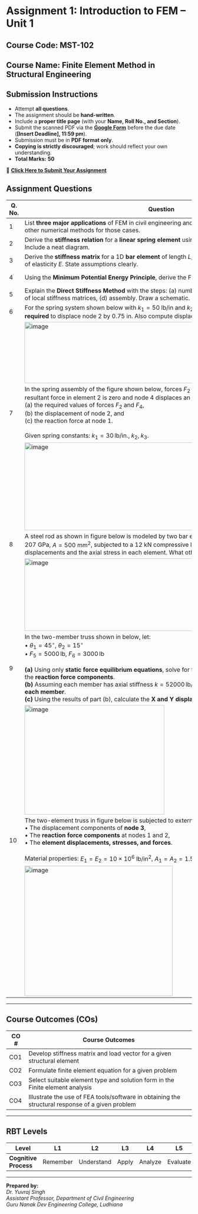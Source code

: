 <script type="text/x-mathjax-config">
  MathJax.Hub.Config({
    tex2jax: {
      inlineMath: [ ['$','$'], ["\\(","\\)"] ],
      processEscapes: true
    }
  });
</script>
    
<script type="text/javascript"
        src="https://cdn.mathjax.org/mathjax/latest/MathJax.js?config=TeX-AMS-MML_HTMLorMML">
</script>

# **Assignment 1: Introduction to FEM – Unit 1**

## **Course Code:** MST-102  

## **Course Name:** Finite Element Method in Structural Engineering  

## **Submission Instructions**

* Attempt **all questions**.  
* The assignment should be **hand-written**.  
* Include a **proper title page** (with your **Name, Roll No., and Section**).  
* Submit the scanned PDF via the **[Google Form](https://docs.google.com/forms/)** before the due date (**[Insert Deadline], 11:59 pm**).  
* Submission must be in **PDF format only**.  
* **Copying is strictly discouraged**; work should reflect your own understanding.  
* **Total Marks:** **50**  

🔗 [**Click Here to Submit Your Assignment**](https://docs.google.com/forms/)  

## **Assignment Questions**

| **Q. No.** | **Question**                                                                                                                                                                                      | **CO**   | **RBT Level** | **Marks** |
| ---------- | ------------------------------------------------------------------------------------------------------------------------------------------------------------------------------------------------- | -------- | ------------- | --------- |
| 1          | List **three major applications** of FEM in civil engineering and explain why FEM is preferred over other numerical methods for those cases.                                                      | CO3      | L2, L4        | 4         |
| 2          | Derive the **stiffness relation** for a **linear spring element** using Hooke’s law and matrix formulation. Include a neat diagram.                                                               | CO1      | L3            | 5         |
| 3          | Derive the **stiffness matrix** for a 1D **bar element** of length $L$, cross-sectional area $A$, and modulus of elasticity $E$. State assumptions clearly.                                       | CO1      | L3            | 5         |
| 4          | Using the **Minimum Potential Energy Principle**, derive the FEM equation for a spring element.                                                                                                   | CO1, CO2 | L3            | 5         |
| 5          | Explain the **Direct Stiffness Method** with the steps: (a) numbering, (b) connectivity, (c) formation of local stiffness matrices, (d) assembly. Draw a schematic.                               | CO1, CO4 | L2, L3        | 4    |
| 6          | For the spring system shown below with $k_1=50 \ \text{lb/in}$ and $k_2=25 \ \text{lb/in}$, determine the **force $F_3$ required** to displace node 2 by $0.75$ in. Also compute displacement of node 3. | CO1, CO3 | L3, L4        | 5         |
| |  <img width="468" height="166" alt="image" src="https://github.com/user-attachments/assets/3608bc5f-8bcf-439d-9d8e-014e783a26ea" />  | | |
| 7 | In the spring assembly of the figure shown below, forces $F_2$ and $F_4$ are to be applied such that the resultant force in element 2 is zero and node 4 displaces an amount of 1 in. Determine: <br>(a) the required values of forces $F_2$ and $F_4$, <br>(b) the displacement of node 2, and <br>(c) the reaction force at node 1. <br><br> Given spring constants: $k_1 = 30 \, \text{lb/in.},\; k_2,\; k_3$. | CO1, CO3 | L3, L4 | 6 |
| | <img width="742" height="238" alt="image" src="https://github.com/user-attachments/assets/36b90737-e7e7-4402-a299-c60ea853daa8" /> | | | 
| 8          | A steel rod as shown in figure below is modeled by two bar elements of length $0.5 \ \text{m}$ each, $E=207 \ \text{GPa}$, $A=500 \ \text{mm}^2$, subjected to a $12 \ \text{kN}$ compressive load. Determine the nodal displacements and the axial stress in each element. What other concerns should be examined? | CO1, CO3 | L3, L4        | 7         |
| | <img width="723" height="197" alt="image" src="https://github.com/user-attachments/assets/3845f90f-dcd5-4111-b4a7-7d963da1a3fc" /> | | | 
| 9          |  In the two-member truss shown in below, let: <br> • $\theta_1 = 45^\circ$, $\theta_2 = 15^\circ$ <br> • $F_5 = 5000 \, \text{lb}$, $F_6 = 3000 \, \text{lb}$ <br><br> **(a)** Using only **static force equilibrium equations**, solve for the **force in each member** as well as the **reaction force components**. <br> **(b)** Assuming each member has axial stiffness $k = 52000 \, \text{lb/in.}$, compute the **axial deflection of each member**. <br> **(c)** Using the results of part (b), calculate the **X and Y displacements** of node 3.  | CO1, CO3 | L3, L4        | 7         |
| | <img width="379" height="297" alt="image" src="https://github.com/user-attachments/assets/577a8588-2fe8-4d2e-9996-4ccb01e180da" /> | | | 
| 10         |   The two-element truss in figure below is subjected to external loading as shown. Determine: <br> • The displacement components of **node 3**, <br> • The **reaction force components** at nodes 1 and 2, <br> • The **element displacements, stresses, and forces**. <br><br> Material properties: $E_1 = E_2 = 10 \times 10^6 \ \text{lb/in}^2$, $A_1 = A_2 = 1.5 \ \text{in}^2$.                         | CO1, CO3 | L3, L4        | 8         |
| | <img width="402" height="353" alt="image" src="https://github.com/user-attachments/assets/c7fa7760-7f1a-4c06-a3f2-2f8fc58b095a" /> | | | 


---

## **Course Outcomes (COs)**

| **CO #** | **Course Outcomes**                                                                              |
| -------- | ------------------------------------------------------------------------------------------------ |
| CO1      | Develop stiffness matrix and load vector for a given structural element                          |
| CO2      | Formulate finite element equation for a given problem                                            |
| CO3      | Select suitable element type and solution form in the Finite element analysis                    |
| CO4      | Illustrate the use of FEA tools/software in obtaining the structural response of a given problem |

---

## **RBT Levels**

| **Level**             | L1       | L2         | L3    | L4      | L5       | L6     |
| --------------------- | -------- | ---------- | ----- | ------- | -------- | ------ |
| **Cognitive Process** | Remember | Understand | Apply | Analyze | Evaluate | Create |

---

**Prepared by:**  
*Dr. Yuvraj Singh*  
*Assistant Professor, Department of Civil Engineering*  
*Guru Nanak Dev Engineering College, Ludhiana*  
